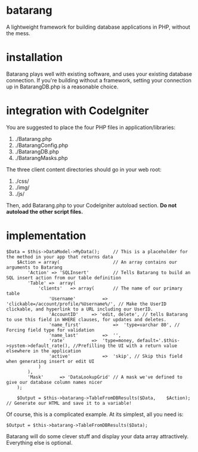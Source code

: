 batarang
========

A lightweight framework for building database applications in PHP, without the
mess.

installation
============

Batarang plays well with existing software, and uses your existing database
connection. If you're building without a framework, setting your connection
up in BatarangDB.php is a reasonable choice.


integration with CodeIgniter
============================

You are suggested to place the four PHP files in application/libraries:

1. ./Batarang.php
2. ./BatarangConfig.php
3. ./BatarangDB.php
4. ./BatarangMasks.php

The three client content directories should go in your web root:

1. ./css/
2. ./img/
3. ./js/

Then, add Batarang.php to your CodeIgniter autoload section. **Do not autoload
the other script files.**


implementation
==============

    $Data = $this->DataModel->MyData();		// This is a placeholder for the method in your app that returns data
    	$Action = array(  					// An array contains our arguments to Batarang
    		'Action' => 'SQLInsert'			// Tells Batarang to build an SQL insert action from our table definition
			'Table'	=>	array(			
				'clients'	=> array(		// The name of our primary table
					'Username'			=>	'clickable=/account/profile/%Username%/', // Make the UserID clickable, and hyperlink to a URL including our UserID.
					'AccountID'		=> 'edit, delete', // tells Batarang to use this field in WHERE clauses, for updates and deletes.
					'name_first'			=>	'type=varchar 80', // Forcing field type for validation
					'name_last'			=>	'',
					'rate'			=>	'type=money, default='.$this->system->default_rate(), //Prefilling the UI with a return value elsewhere in the application
					'active'			=>	'skip', // Skip this field when generating insert or edit UI
				)
			),
			'Mask'		=> 'DataLookupGrid'	// A mask we've defined to give our database column names nicer
		);
		
		$Output = $this->batarang->TableFromDBResults($Data,	$Action); // Generate our HTML and save it to a variable!
		
Of course, this is a complicated example. At its simplest, all you need is:

    $Output = $this->batarang->TableFromDBResults($Data);
		
Batarang will do some clever stuff and display your data array attractively. Everything else is optional.
	
